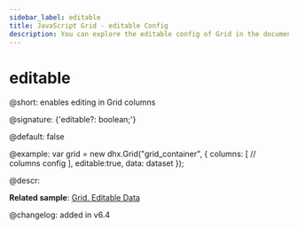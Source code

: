 ```yaml
---
sidebar_label: editable
title: JavaScript Grid - editable Config 
description: You can explore the editable config of Grid in the documentation of the DHTMLX JavaScript UI library. Browse developer guides and API reference, try out code examples and live demos, and download a free 30-day evaluation version of DHTMLX Suite 7.
---
```


# editable

@short: enables editing in Grid columns

@signature: {'editable?: boolean;'}

@default: false

@example:
var grid = new dhx.Grid("grid_container", {
	columns: [
		// columns config
	],
	editable:true,
	data: dataset
});

@descr:
 
**Related sample**: [Grid. Editable Data](https://snippet.dhtmlx.com/w2cdossn)

@changelog: added in v6.4

[comment]: # (@related:grid/initialization.md#initialize-grid grid/configuration.md#editing-grid-and-separate-columns)
